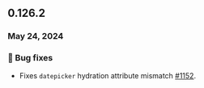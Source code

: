 ## 0.126.2

### May 24, 2024


### 🐛 Bug fixes

- Fixes `datepicker` hydration attribute mismatch [#1152](https://github.com/formkit/formkit/issues/1152).